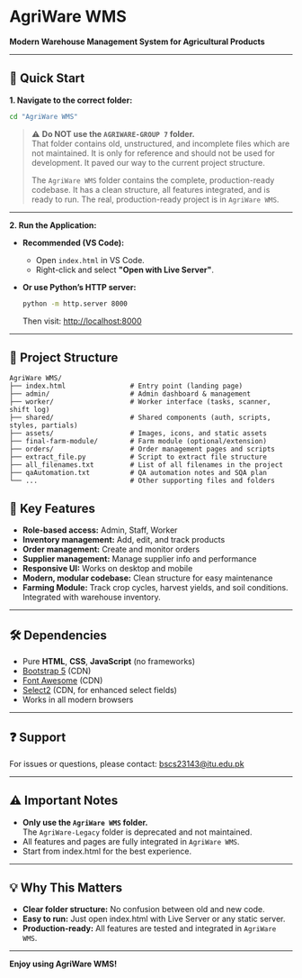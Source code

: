 # AgriWare WMS

**Modern Warehouse Management System for Agricultural Products**

---

## 🚀 Quick Start

**1. Navigate to the correct folder:**

```bash
cd "AgriWare WMS"
```
> ⚠️ **Do NOT use the `AGRIWARE-GROUP 7` folder.**  
> That folder contains old, unstructured, and incomplete files which are not maintained.
> It is only for reference and should not be used for development.
> It paved our way to the current project structure.
>
> The `AgriWare WMS` folder contains the complete, production-ready codebase.
> It has a clean structure, all features integrated, and is ready to run.
> The real, production-ready project is in `AgriWare WMS`.

---

**2. Run the Application:**

- **Recommended (VS Code):**
  - Open `index.html` in VS Code.
  - Right-click and select **"Open with Live Server"**.

- **Or use Python’s HTTP server:**
  ```bash
  python -m http.server 8000
  ```
  Then visit: [http://localhost:8000](http://localhost:8000)

---

## 📂 Project Structure

```
AgriWare WMS/
├── index.html                # Entry point (landing page)
├── admin/                    # Admin dashboard & management
├── worker/                   # Worker interface (tasks, scanner, shift log)
├── shared/                   # Shared components (auth, scripts, styles, partials)
├── assets/                   # Images, icons, and static assets
├── final-farm-module/        # Farm module (optional/extension)
├── orders/                   # Order management pages and scripts
├── extract_file.py           # Script to extract file structure
├── all_filenames.txt         # List of all filenames in the project
├── qaAutomation.txt          # QA automation notes and SQA plan
└── ...                       # Other supporting files and folders
```

## 🔑 Key Features

- **Role-based access:** Admin, Staff, Worker
- **Inventory management:** Add, edit, and track products
- **Order management:** Create and monitor orders
- **Supplier management:** Manage supplier info and performance
- **Responsive UI:** Works on desktop and mobile
- **Modern, modular codebase:** Clean structure for easy maintenance
- **Farming Module:** Track crop cycles, harvest yields, and soil conditions. Integrated with warehouse inventory.

---

## 🛠 Dependencies

- Pure **HTML**, **CSS**, **JavaScript** (no frameworks)
- [Bootstrap 5](https://getbootstrap.com/) (CDN)
- [Font Awesome](https://fontawesome.com/) (CDN)
- [Select2](https://select2.org/) (CDN, for enhanced select fields)
- Works in all modern browsers

---

## ❓ Support

For issues or questions, please contact: bscs23143@itu.edu.pk

---

## ⚠️ Important Notes

- **Only use the `AgriWare WMS` folder.**  
    The `AgriWare-Legacy` folder is deprecated and not maintained.
- All features and pages are fully integrated in `AgriWare WMS`.
- Start from index.html for the best experience.

---

## 💡 Why This Matters

- **Clear folder structure:** No confusion between old and new code.
- **Easy to run:** Just open index.html with Live Server or any static server.
- **Production-ready:** All features are tested and integrated in `AgriWare WMS`.

---

**Enjoy using AgriWare WMS!**
